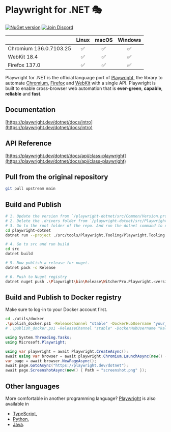# Playwright for .NET 🎭
[![NuGet version](https://img.shields.io/nuget/v/Microsoft.Playwright?color=%2345ba4b)](https://www.nuget.org/packages/Microsoft.Playwright) [![Join Discord](https://img.shields.io/badge/join-discord-infomational)](https://aka.ms/playwright/discord)

|          | Linux | macOS | Windows |
|   :---   | :---: | :---: | :---:   |
| Chromium <!-- GEN:chromium-version -->136.0.7103.25<!-- GEN:stop --> | ✅ | ✅ | ✅ |
| WebKit <!-- GEN:webkit-version -->18.4<!-- GEN:stop --> | ✅ | ✅ | ✅ |
| Firefox <!-- GEN:firefox-version -->137.0<!-- GEN:stop --> | ✅ | ✅ | ✅ |

Playwright for .NET is the official language port of [Playwright](https://playwright.dev), the library to automate [Chromium](https://www.chromium.org/Home), [Firefox](https://www.mozilla.org/en-US/firefox/new/) and [WebKit](https://webkit.org/) with a single API. Playwright is built to enable cross-browser web automation that is **ever-green**, **capable**, **reliable** and **fast**.

## Documentation

[https://playwright.dev/dotnet/docs/intro](https://playwright.dev/dotnet/docs/intro) 

## API Reference
[https://playwright.dev/dotnet/docs/api/class-playwright](https://playwright.dev/dotnet/docs/api/class-playwright)

## Pull from the original repository
```bash
git pull upstream main
```

## Build and Publish
```bash
# 1. Update the version from `/playwright-dotnet/src/Common/Version.props` file
# 2. Delete the .drivers folder from `/playwright-dotnet/src/Playwright/.drivers`
# 3. Go to the root folder of the repo. And run the dotnet command to download the drivers again.
cd playwright-dotnet
dotnet run --project ./src/tools/Playwright.Tooling/Playwright.Tooling.csproj -- download-drivers --basepath .

# 4. Go to src and run build
cd src
dotnet build

# 5. Now publish a release for nuget.
dotnet pack -c Release

# 6. Push to Nuget registry
dotnet nuget push .\Playwright\bin\Release\WitcherPro.Playwright.<version>.nupkg -k <api-key-here> -s https://api.nuget.org/v3/index.json
```

## Build and Publish to Docker registry
Make sure to log-in to your Docker account first.

```bash
cd ./utils/docker
.\publish_docker.ps1 -ReleaseChannel "stable" -DockerHubUsername "your_username"
# .\publish_docker.ps1 -ReleaseChannel "stable" -DockerHubUsername "kaljfeakjldghasioeg"
```


```cs
using System.Threading.Tasks;
using Microsoft.Playwright;

using var playwright = await Playwright.CreateAsync();
await using var browser = await playwright.Chromium.LaunchAsync(new() { Headless = false });
var page = await browser.NewPageAsync();
await page.GotoAsync("https://playwright.dev/dotnet");
await page.ScreenshotAsync(new() { Path = "screenshot.png" });
```

## Other languages

More comfortable in another programming language? [Playwright](https://playwright.dev) is also available in
- [TypeScript](https://playwright.dev/docs/intro),
- [Python](https://playwright.dev/python/docs/intro),
- [Java](https://playwright.dev/java/docs/intro).
